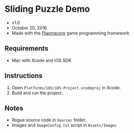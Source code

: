 # Sliding Puzzle Demo
- v1.0
- October 20, 2016
- Made with the [Plasmacore](https://github.com/AbePralle/Plasmacore) game programming framework

## Requirements
- Mac with Xcode and iOS SDK

## Instructions
1. Open `Platforms/iOS/iOS-Project.xcodeproj` in Xcode.
2. Build and run the project.

## Notes
- Rogue source code in `Source/` folder.
- Images and `ImageConfig.txt` script in `Assets/Images`


